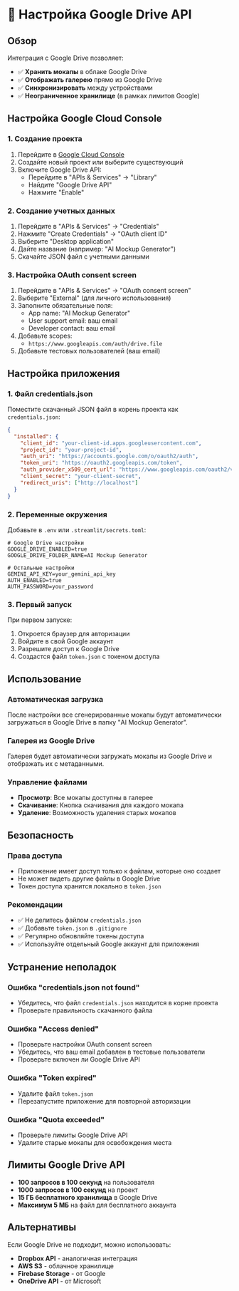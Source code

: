 # 📁 Настройка Google Drive API

## Обзор

Интеграция с Google Drive позволяет:
- ✅ **Хранить мокапы** в облаке Google Drive
- ✅ **Отображать галерею** прямо из Google Drive
- ✅ **Синхронизировать** между устройствами
- ✅ **Неограниченное хранилище** (в рамках лимитов Google)

## Настройка Google Cloud Console

### 1. Создание проекта

1. Перейдите в [Google Cloud Console](https://console.cloud.google.com/)
2. Создайте новый проект или выберите существующий
3. Включите Google Drive API:
   - Перейдите в "APIs & Services" → "Library"
   - Найдите "Google Drive API"
   - Нажмите "Enable"

### 2. Создание учетных данных

1. Перейдите в "APIs & Services" → "Credentials"
2. Нажмите "Create Credentials" → "OAuth client ID"
3. Выберите "Desktop application"
4. Дайте название (например: "AI Mockup Generator")
5. Скачайте JSON файл с учетными данными

### 3. Настройка OAuth consent screen

1. Перейдите в "APIs & Services" → "OAuth consent screen"
2. Выберите "External" (для личного использования)
3. Заполните обязательные поля:
   - App name: "AI Mockup Generator"
   - User support email: ваш email
   - Developer contact: ваш email
4. Добавьте scopes:
   - `https://www.googleapis.com/auth/drive.file`
5. Добавьте тестовых пользователей (ваш email)

## Настройка приложения

### 1. Файл credentials.json

Поместите скачанный JSON файл в корень проекта как `credentials.json`:

```json
{
  "installed": {
    "client_id": "your-client-id.apps.googleusercontent.com",
    "project_id": "your-project-id",
    "auth_uri": "https://accounts.google.com/o/oauth2/auth",
    "token_uri": "https://oauth2.googleapis.com/token",
    "auth_provider_x509_cert_url": "https://www.googleapis.com/oauth2/v1/certs",
    "client_secret": "your-client-secret",
    "redirect_uris": ["http://localhost"]
  }
}
```

### 2. Переменные окружения

Добавьте в `.env` или `.streamlit/secrets.toml`:

```env
# Google Drive настройки
GOOGLE_DRIVE_ENABLED=true
GOOGLE_DRIVE_FOLDER_NAME=AI Mockup Generator

# Остальные настройки
GEMINI_API_KEY=your_gemini_api_key
AUTH_ENABLED=true
AUTH_PASSWORD=your_password
```

### 3. Первый запуск

При первом запуске:
1. Откроется браузер для авторизации
2. Войдите в свой Google аккаунт
3. Разрешите доступ к Google Drive
4. Создастся файл `token.json` с токеном доступа

## Использование

### Автоматическая загрузка

После настройки все сгенерированные мокапы будут автоматически загружаться в Google Drive в папку "AI Mockup Generator".

### Галерея из Google Drive

Галерея будет автоматически загружать мокапы из Google Drive и отображать их с метаданными.

### Управление файлами

- **Просмотр**: Все мокапы доступны в галерее
- **Скачивание**: Кнопка скачивания для каждого мокапа
- **Удаление**: Возможность удаления старых мокапов

## Безопасность

### Права доступа

- Приложение имеет доступ только к файлам, которые оно создает
- Не может видеть другие файлы в Google Drive
- Токен доступа хранится локально в `token.json`

### Рекомендации

- ✅ Не делитесь файлом `credentials.json`
- ✅ Добавьте `token.json` в `.gitignore`
- ✅ Регулярно обновляйте токены доступа
- ✅ Используйте отдельный Google аккаунт для приложения

## Устранение неполадок

### Ошибка "credentials.json not found"

- Убедитесь, что файл `credentials.json` находится в корне проекта
- Проверьте правильность скачанного файла

### Ошибка "Access denied"

- Проверьте настройки OAuth consent screen
- Убедитесь, что ваш email добавлен в тестовые пользователи
- Проверьте включен ли Google Drive API

### Ошибка "Token expired"

- Удалите файл `token.json`
- Перезапустите приложение для повторной авторизации

### Ошибка "Quota exceeded"

- Проверьте лимиты Google Drive API
- Удалите старые мокапы для освобождения места

## Лимиты Google Drive API

- **100 запросов в 100 секунд** на пользователя
- **1000 запросов в 100 секунд** на проект
- **15 ГБ бесплатного хранилища** в Google Drive
- **Максимум 5 МБ** на файл для бесплатного аккаунта

## Альтернативы

Если Google Drive не подходит, можно использовать:
- **Dropbox API** - аналогичная интеграция
- **AWS S3** - облачное хранилище
- **Firebase Storage** - от Google
- **OneDrive API** - от Microsoft

